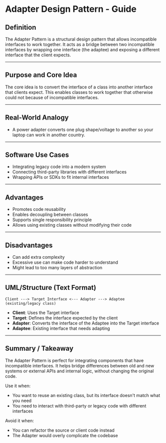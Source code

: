 # Adapter Design Pattern - Guide

## Definition

The Adapter Pattern is a structural design pattern that allows incompatible interfaces to work together. It acts as a bridge between two incompatible interfaces by wrapping one interface (the adaptee) and exposing a different interface that the client expects.

---

## Purpose and Core Idea

The core idea is to convert the interface of a class into another interface that clients expect. This enables classes to work together that otherwise could not because of incompatible interfaces.

---

## Real-World Analogy

* A power adapter converts one plug shape/voltage to another so your laptop can work in another country.

---

## Software Use Cases

* Integrating legacy code into a modern system
* Connecting third-party libraries with different interfaces
* Wrapping APIs or SDKs to fit internal interfaces

---

## Advantages

* Promotes code reusability
* Enables decoupling between classes
* Supports single responsibility principle
* Allows using existing classes without modifying their code

---

## Disadvantages

* Can add extra complexity
* Excessive use can make code harder to understand
* Might lead to too many layers of abstraction

---

## UML/Structure (Text Format)

```
Client ---> Target Interface <--- Adapter ---> Adaptee (existing/legacy class)
```

* **Client**: Uses the Target interface
* **Target**: Defines the interface expected by the client
* **Adapter**: Converts the interface of the Adaptee into the Target interface
* **Adaptee**: Existing interface that needs adapting

---

## Summary / Takeaway

The Adapter Pattern is perfect for integrating components that have incompatible interfaces. It helps bridge differences between old and new systems or external APIs and internal logic, without changing the original code.

Use it when:

* You want to reuse an existing class, but its interface doesn't match what you need
* You need to interact with third-party or legacy code with different interfaces

Avoid it when:

* You can refactor the source or client code instead
* The Adapter would overly complicate the codebase
